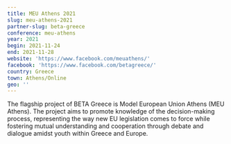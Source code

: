 ```yaml
---
title: MEU Athens 2021
slug: meu-athens-2021
partner-slug: beta-greece
conference: meu-athens
year: 2021
begin: 2021-11-24
end: 2021-11-28
website: 'https://www.facebook.com/meuathens/'
facebook: 'https://www.facebook.com/betagreece/'
country: Greece
town: Athens/Online
geo: ''
---
```

The flagship project of BETA Greece is Model European Union Athens (MEU Athens). The project aims to promote knowledge of the decision-making process, representing the way new EU legislation comes to force while fostering mutual understanding and cooperation through debate and dialogue amidst youth within Greece and Europe.

